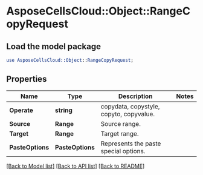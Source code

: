 # AsposeCellsCloud::Object::RangeCopyRequest 

## Load the model package
```perl
use AsposeCellsCloud::Object::RangeCopyRequest;
```

## Properties
Name | Type | Description | Notes
------------ | ------------- | ------------- | -------------
**Operate** | **string** | copydata, copystyle, copyto, copyvalue. |
**Source** | **Range** | Source range.  |
**Target** | **Range** | Target range. |
**PasteOptions** | **PasteOptions** | Represents the paste special options.             |  

[[Back to Model list]](../README.md#documentation-for-models) [[Back to API list]](../README.md#documentation-for-api-endpoints) [[Back to README]](../README.md)

